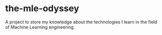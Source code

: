 # the-mle-odyssey
A project to store my knowledge about the technologies I learn in the field of Machine Learning engineering.
